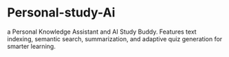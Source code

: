 # Personal-study-Ai
a Personal Knowledge Assistant and AI Study Buddy. Features text indexing, semantic search, summarization, and adaptive quiz generation for smarter learning.
